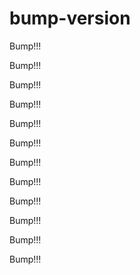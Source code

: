 # bump-version


Bump!!!

Bump!!!

Bump!!!

Bump!!!

Bump!!!

Bump!!!

Bump!!!

Bump!!!

Bump!!!

Bump!!!

Bump!!!

Bump!!!
